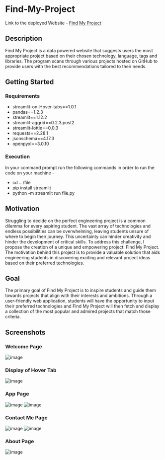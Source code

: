 # Find-My-Project

Link to the deployed Website -
[Find My Project](https://find-my-project.streamlit.app/) 

## Description
Find My Project is a data powered website that suggests users the most appropriate project based on their chosen technology, language, tags and libraries. The program scans through various projects hosted on GitHub to provide users with the best recommendations tailored to their needs.

## Getting Started
### Requirements
- streamlit-on-Hover-tabs==1.0.1
- pandas==1.2.3
- streamlit==1.12.2
- streamlit-aggrid==0.2.3.post2
- streamlit-lottie==0.0.3
- requests==2.28.1
- jsonschema==4.17.3
- openpyxl==3.0.10
  
### Execution
In your command prompt run the following commands in order to run the code on your machine -
- cd .../file
- pip install streamlit
- python -m streamlit run file.py

## Motivation
Struggling to decide on the perfect engineering project is a common dilemma for every aspiring student. The vast array of technologies and endless possibilities can be overwhelming, leaving students unsure of where to begin their journey. This uncertainty can hinder creativity and hinder the development of critical skills. To address this challenge, I propose the creation of a unique and empowering project: Find My Project. The motivation behind this project is to provide a valuable solution that aids engineering students in discovering exciting and relevant project ideas based on their preferred technologies.

## Goal
The primary goal of Find My Project is to inspire students and guide them towards projects that align with their interests and ambitions. Through a user-friendly web application, students will have the opportunity to input their preferred technologies and Find My Project will then fetch and display a collection of the most popular and admired projects that match those criteria.

## Screenshots

### Welcome Page
![image](https://github.com/TulipAggarwal/Find-My-Project/assets/93984886/b7877efd-9c03-4f01-b486-0fa8d7dc6e49)

### Display of Hover Tab
![image](https://github.com/TulipAggarwal/Find-My-Project/assets/93984886/f373c2dd-c1fa-4319-bb7b-2edbd25546da)

### App Page
![image](https://github.com/TulipAggarwal/Find-My-Project/assets/93984886/ed638af1-826f-40d1-8a60-e98eea06cf53)
![image](https://github.com/TulipAggarwal/Find-My-Project/assets/93984886/0a983176-0379-44fe-b335-c6fe5e3b1162)

### Contact Me Page
![image](https://github.com/TulipAggarwal/Find-My-Project/assets/93984886/f37d61de-af21-435e-a439-969be34d16ad)
![image](https://github.com/TulipAggarwal/Find-My-Project/assets/93984886/2acb3123-bf53-4332-a54a-bdf45a3237fb)

### About Page
![image](https://github.com/TulipAggarwal/Find-My-Project/assets/93984886/c944073b-4282-4ff2-8973-a964adacb24e)


